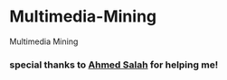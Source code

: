 # Multimedia-Mining
Multimedia Mining

### special thanks to [Ahmed Salah](https://github.com/ahmedSalah-11) for helping me!